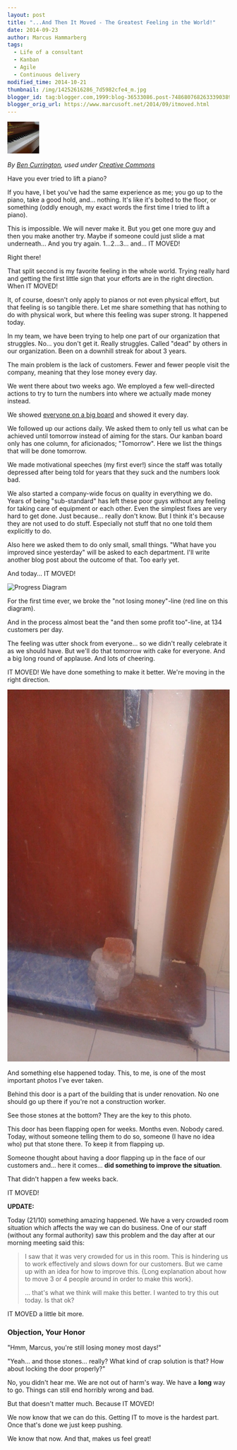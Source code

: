 ```yaml
---
layout: post
title: "...And Then It Moved - The Greatest Feeling in the World!"
date: 2014-09-23
author: Marcus Hammarberg
tags:
  - Life of a consultant
  - Kanban
  - Agile
  - Continuous delivery
modified_time: 2014-10-21
thumbnail: /img/14252616286_7d5982cfe4_m.jpg
blogger_id: tag:blogger.com,1999:blog-36533086.post-7486807682633390389
blogger_orig_url: https://www.marcusoft.net/2014/09/itmoved.html
---
```


![Piano Moving](/img/14252616286_7d5982cfe4_m.jpg)

*By [Ben Currington](https://www.flickr.com/photos/baconisavegetable/), used under [Creative Commons](https://creativecommons.org/licenses/by-sa/2.0/)*

Have you ever tried to lift a piano?

If you have, I bet you've had the same experience as me; you go up to the piano, take a good hold, and... nothing. It's like it's bolted to the floor, or something (oddly enough, my exact words the first time I tried to lift a piano).

This is impossible. We will never make it. But you get one more guy and then you make another try. Maybe if someone could just slide a mat underneath... And you try again. 1...2...3... and... IT MOVED!

Right there!

That split second is my favorite feeling in the whole world. Trying really hard and getting the first little sign that your efforts are in the right direction. When IT MOVED!

It, of course, doesn't only apply to pianos or not even physical effort, but that feeling is so tangible there. Let me share something that has nothing to do with physical work, but where this feeling was super strong. It happened today.

In my team, we have been trying to help one part of our organization that struggles. No... you don't get it. Really struggles. Called "dead" by others in our organization. Been on a downhill streak for about 3 years.

The main problem is the lack of customers. Fewer and fewer people visit the company, meaning that they lose money every day.

We went there about two weeks ago. We employed a few well-directed actions to try to turn the numbers into where we actually made money instead.

We showed [everyone on a big board](https://www.marcusoft.net/2014/09/ifyoubuildit.html) and showed it every day.

We followed up our actions daily. We asked them to only tell us what can be achieved until tomorrow instead of aiming for the stars. Our kanban board only has one column, for aficionados; "Tomorrow". Here we list the things that will be done tomorrow.

We made motivational speeches (my first ever!) since the staff was totally depressed after being told for years that they suck and the numbers look bad.

We also started a company-wide focus on quality in everything we do. Years of being "sub-standard" has left these poor guys without any feeling for taking care of equipment or each other. Even the simplest fixes are very hard to get done. Just because... really don't know. But I think it's because they are not used to do stuff. Especially not stuff that no one told them explicitly to do.

Also here we asked them to do only small, small things. "What have you improved since yesterday" will be asked to each department. I'll write another blog post about the outcome of that. Too early yet.

And today... IT MOVED!

![Progress Diagram](/img/Screen%2BShot%2B2014-09-23%2Bat%2B15.13.27%2B.png)

For the first time ever, we broke the "not losing money"-line (red line on this diagram).

And in the process almost beat the "and then some profit too"-line, at 134 customers per day.

The feeling was utter shock from everyone... so we didn't really celebrate it as we should have. But we'll do that tomorrow with cake for everyone. And a big long round of applause. And lots of cheering.

IT MOVED! We have done something to make it better. We're moving in the right direction.

![Improvement Photo](/img/2014-09-23_14.16.52.jpg)

And something else happened today. This, to me, is one of the most important photos I've ever taken.

Behind this door is a part of the building that is under renovation. No one should go up there if you're not a construction worker.

See those stones at the bottom? They are the key to this photo.

This door has been flapping open for weeks. Months even. Nobody cared. Today, without someone telling them to do so, someone (I have no idea who) put that stone there. To keep it from flapping up.

Someone thought about having a door flapping up in the face of our customers and... here it comes... **did something to improve the situation**.

That didn't happen a few weeks back.

IT MOVED!

**UPDATE:**

Today (21/10) something amazing happened. We have a very crowded room situation which affects the way we can do business. One of our staff (without any formal authority) saw this problem and the day after at our morning meeting said this:

> I saw that it was very crowded for us in this room. This is hindering us to work effectively and slows down for our customers. But we came up with an idea for how to improve this. {Long explanation about how to move 3 or 4 people around in order to make this work}.
>
> ... that's what we think will make this better. I wanted to try this out today. Is that ok?

IT MOVED a little bit more.

### Objection, Your Honor

"Hmm, Marcus, you're still losing money most days!"

"Yeah... and those stones... really? What kind of crap solution is that? How about locking the door properly?"

No, you didn't hear me. We are not out of harm's way. We have a **long** way to go. Things can still end horribly wrong and bad.

But that doesn't matter much. Because IT MOVED!

We now know that we can do this. Getting IT to move is the hardest part. Once that's done we just keep pushing.

We know that now. And that, makes us feel great!
